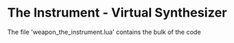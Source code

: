 # The Instrument - Virtual Synthesizer
The file 'weapon_the_instrument.lua' contains the bulk of the code

